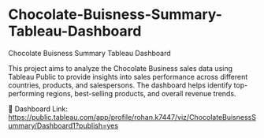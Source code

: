# Chocolate-Buisness-Summary-Tableau-Dashboard
Chocolate Buisness Summary Tableau Dashboard

This project aims to analyze the Chocolate Business sales data using Tableau Public to provide insights into sales performance across different countries, products, and salespersons. The dashboard helps identify top-performing regions, best-selling products, and overall revenue trends.

🔗 Dashboard Link: https://public.tableau.com/app/profile/rohan.k7447/viz/ChocolateBuisnessSummary/Dashboard1?publish=yes
